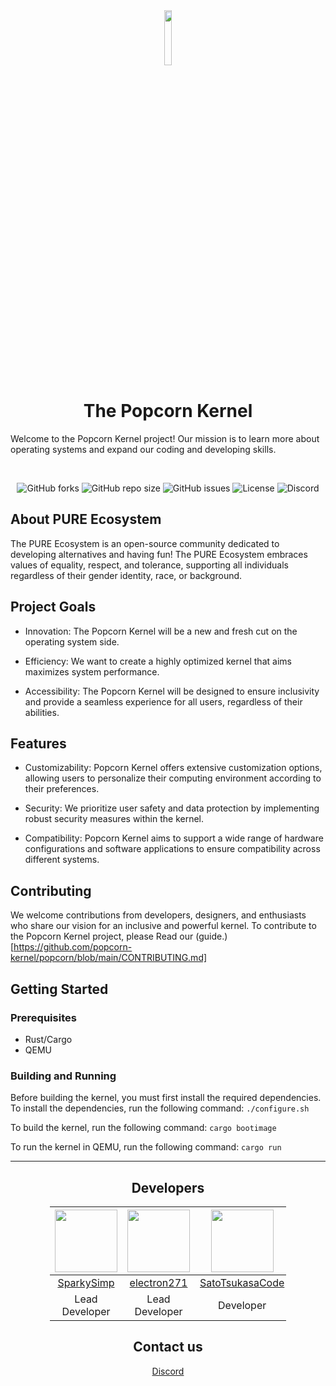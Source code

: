 <div align="center">
<img src="https://cdn.discordapp.com/attachments/1128849819444715620/1129153641010450483/popcorn.png?ex=651a8506&is=65193386&hm=8eb904ec9e8725edece937c2c669c5172fc87dc09fb51c160eaab5a61429459a&" style="width: 15%;"></img>
<h1>The Popcorn Kernel</h1>
</div>

Welcome to the Popcorn Kernel project! Our mission is to learn more about operating systems and expand our coding and developing skills.

<div align="center">

<br/>

![GitHub forks](https://img.shields.io/github/forks/popcorn-kernel/popcorn)
![GitHub repo size](https://img.shields.io/github/repo-size/popcorn-kernel/popcorn)
![GitHub issues](https://img.shields.io/github/issues/popcorn-kernel/popcorn)
![License](https://img.shields.io/github/license/popcorn-kernel/popcorn)
![Discord](https://img.shields.io/discord/1128805264628383784?color=%235865F2&link=https%3A%2F%2Fdiscord.gg%2Fd9974fz5sS)

</div>

## About PURE Ecosystem
The PURE Ecosystem is an open-source community dedicated to developing alternatives and having fun! The PURE Ecosystem embraces values of equality, respect, and tolerance, supporting all individuals regardless of their gender identity, race, or background.

## Project Goals
- Innovation: The Popcorn Kernel will be a new and fresh cut on the operating system side.

- Efficiency: We want to create a highly optimized kernel that aims maximizes system performance.

- Accessibility: The Popcorn Kernel will be designed to ensure inclusivity and provide a seamless experience for all users, regardless of their abilities.

## Features
- Customizability: Popcorn Kernel offers extensive customization options, allowing users to personalize their computing environment according to their preferences.

- Security: We prioritize user safety and data protection by implementing robust security measures within the kernel.

- Compatibility: Popcorn Kernel aims to support a wide range of hardware configurations and software applications to ensure compatibility across different systems.

## Contributing

We welcome contributions from developers, designers, and enthusiasts who share our vision for an inclusive and powerful kernel. To contribute to the Popcorn Kernel project, please Read our (guide.)[https://github.com/popcorn-kernel/popcorn/blob/main/CONTRIBUTING.md]

## Getting Started
### Prerequisites
- Rust/Cargo
- QEMU

### Building and Running
Before building the kernel, you must first install the required dependencies. To install the dependencies, run the following command:
```./configure.sh```

To build the kernel, run the following command:
```cargo bootimage```

To run the kernel in QEMU, run the following command:
```cargo run```

---

<div style="width: 75%; margin: 0 auto;">
    <div align="center">

## Developers



  | <img src="https://github.com/SparkySimp.png" width="100" height="100"> | <img src="https://github.com/electron271.png" width="100" height="100"> | <img src="https://github.com/SatoTsukasaCode.png" width="100" height="100"> | <img src="https://github.com/Techiesplash.png" width="100" height="100"> |  <img src="https://github.com/HackedOS.png" width="100" height="100"> | <img src="https://github.com/Lily8000.png" width="100" height="100"> |
  |:---:|:---:|:---:|:---:|:---:|:---:|
  | [SparkySimp](https://github.com/SparkySimp) | [electron271](https://github.com/electron271) | [SatoTsukasaCode](https://github.com/SatoTsukasaCode) | [Techiesplash](https://github.com/Techiesplash) | [HackedOS](https://github.com/HackedOS) | [Lily8000](https://github.com/Lily8000) |
  | Lead Developer | Lead Developer | Developer | Developer | Developer | Documentation |
</div>
</div>

<div align="center">

## Contact us
 [Discord](https://discord.gg/d9974fz5sS)

</div>
